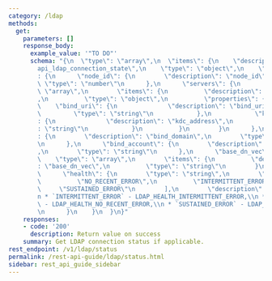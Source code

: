 ```yaml
---
category: /ldap
methods:
  get:
    parameters: []
    response_body:
      example_value: '"TO DO"'
      schema: "{\n  \"type\": \"array\",\n  \"items\": {\n    \"description\": \"\
        api_ldap_connection_state\",\n    \"type\": \"object\",\n    \"properties\"\
        : {\n      \"node_id\": {\n        \"description\": \"node_id\",\n       \
        \ \"type\": \"number\"\n      },\n      \"servers\": {\n        \"type\":\
        \ \"array\",\n        \"items\": {\n          \"description\": \"servers\"\
        ,\n          \"type\": \"object\",\n          \"properties\": {\n        \
        \    \"bind_uri\": {\n              \"description\": \"bind_uri\",\n     \
        \         \"type\": \"string\"\n            },\n            \"kdc_address\"\
        : {\n              \"description\": \"kdc_address\",\n              \"type\"\
        : \"string\"\n            }\n          }\n        }\n      },\n      \"bind_domain\"\
        : {\n        \"description\": \"bind_domain\",\n        \"type\": \"string\"\
        \n      },\n      \"bind_account\": {\n        \"description\": \"bind_account\"\
        ,\n        \"type\": \"string\"\n      },\n      \"base_dn_vec\": {\n    \
        \    \"type\": \"array\",\n        \"items\": {\n          \"description\"\
        : \"base_dn_vec\",\n          \"type\": \"string\"\n        }\n      },\n\
        \      \"health\": {\n        \"type\": \"string\",\n        \"enum\": [\n\
        \          \"NO_RECENT_ERROR\",\n          \"INTERMITTENT_ERROR\",\n     \
        \     \"SUSTAINED_ERROR\"\n        ],\n        \"description\": \"health:\\\
        n * `INTERMITTENT_ERROR` - LDAP_HEALTH_INTERMITTENT_ERROR,\\n * `NO_RECENT_ERROR`\
        \ - LDAP_HEALTH_NO_RECENT_ERROR,\\n * `SUSTAINED_ERROR` - LDAP_HEALTH_SUSTAINED_ERROR\"\
        \n      }\n    }\n  }\n}"
    responses:
    - code: '200'
      description: Return value on success
    summary: Get LDAP connection status if applicable.
rest_endpoint: /v1/ldap/status
permalink: /rest-api-guide/ldap/status.html
sidebar: rest_api_guide_sidebar
---
```

